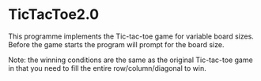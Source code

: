 # TicTacToe2.0

This programme implements the Tic-tac-toe game for variable board sizes. Before the game starts the program will prompt for the board size.

Note: the winning conditions are the same as the original Tic-tac-toe game in that you need to fill the entire row/column/diagonal to win.
